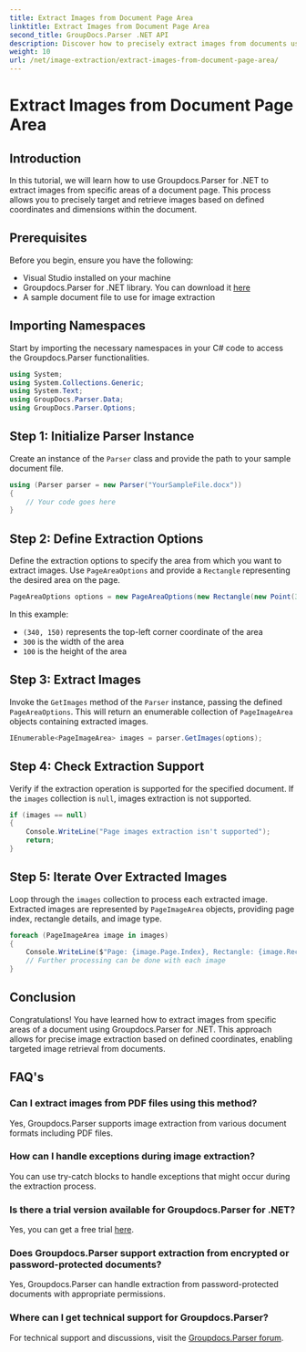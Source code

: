 ```yaml
---
title: Extract Images from Document Page Area
linktitle: Extract Images from Document Page Area
second_title: GroupDocs.Parser .NET API
description: Discover how to precisely extract images from documents using Groupdocs.Parser for .NET. Learn to target specific areas for accurate image extraction.
weight: 10
url: /net/image-extraction/extract-images-from-document-page-area/
---
```


# Extract Images from Document Page Area

## Introduction
In this tutorial, we will learn how to use Groupdocs.Parser for .NET to extract images from specific areas of a document page. This process allows you to precisely target and retrieve images based on defined coordinates and dimensions within the document.
## Prerequisites
Before you begin, ensure you have the following:
- Visual Studio installed on your machine
- Groupdocs.Parser for .NET library. You can download it [here](https://releases.groupdocs.com/parser/net/)
- A sample document file to use for image extraction
## Importing Namespaces
Start by importing the necessary namespaces in your C# code to access the Groupdocs.Parser functionalities.
```csharp
using System;
using System.Collections.Generic;
using System.Text;
using GroupDocs.Parser.Data;
using GroupDocs.Parser.Options;
```
## Step 1: Initialize Parser Instance
Create an instance of the `Parser` class and provide the path to your sample document file.
```csharp
using (Parser parser = new Parser("YourSampleFile.docx"))
{
    // Your code goes here
}
```
## Step 2: Define Extraction Options
Define the extraction options to specify the area from which you want to extract images. Use `PageAreaOptions` and provide a `Rectangle` representing the desired area on the page.
```csharp
PageAreaOptions options = new PageAreaOptions(new Rectangle(new Point(340, 150), new Size(300, 100)));
```
In this example:
- `(340, 150)` represents the top-left corner coordinate of the area
- `300` is the width of the area
- `100` is the height of the area
## Step 3: Extract Images
Invoke the `GetImages` method of the `Parser` instance, passing the defined `PageAreaOptions`. This will return an enumerable collection of `PageImageArea` objects containing extracted images.
```csharp
IEnumerable<PageImageArea> images = parser.GetImages(options);
```
## Step 4: Check Extraction Support
Verify if the extraction operation is supported for the specified document. If the `images` collection is `null`, images extraction is not supported.
```csharp
if (images == null)
{
    Console.WriteLine("Page images extraction isn't supported");
    return;
}
```
## Step 5: Iterate Over Extracted Images
Loop through the `images` collection to process each extracted image. Extracted images are represented by `PageImageArea` objects, providing page index, rectangle details, and image type.
```csharp
foreach (PageImageArea image in images)
{
    Console.WriteLine($"Page: {image.Page.Index}, Rectangle: {image.Rectangle}, Type: {image.FileType}");
    // Further processing can be done with each image
}
```
## Conclusion
Congratulations! You have learned how to extract images from specific areas of a document using Groupdocs.Parser for .NET. This approach allows for precise image extraction based on defined coordinates, enabling targeted image retrieval from documents.

## FAQ's
### Can I extract images from PDF files using this method?
Yes, Groupdocs.Parser supports image extraction from various document formats including PDF files.
### How can I handle exceptions during image extraction?
You can use try-catch blocks to handle exceptions that might occur during the extraction process.
### Is there a trial version available for Groupdocs.Parser for .NET?
Yes, you can get a free trial [here](https://releases.groupdocs.com/).
### Does Groupdocs.Parser support extraction from encrypted or password-protected documents?
Yes, Groupdocs.Parser can handle extraction from password-protected documents with appropriate permissions.
### Where can I get technical support for Groupdocs.Parser?
For technical support and discussions, visit the [Groupdocs.Parser forum](https://forum.groupdocs.com/c/parser/17).
